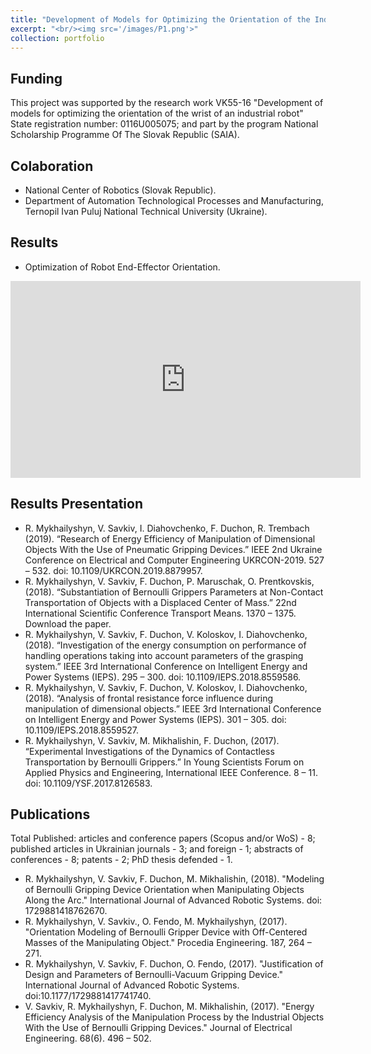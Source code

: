 ```yaml
---
title: "Development of Models for Optimizing the Orientation of the Industrial Robot Brush"
excerpt: "<br/><img src='/images/P1.png'>"
collection: portfolio
---
```

## Funding
This project was supported by the research work VK55-16 "Development of models for optimizing the orientation of the wrist of an industrial robot" State registration number: 0116U005075; and part by the program National Scholarship Programme Of The Slovak Republic (SAIA).

## Colaboration
* National Center of Robotics (Slovak Republic).
* Department of Automation Technological Processes and Manufacturing, Ternopil Ivan Puluj National Technical University (Ukraine).

## Results


* Optimization of Robot End-Effector Orientation.
<iframe width="560" height="315" src="https://www.youtube.com/embed/IG_sIPefblQ" title="YouTube video player" frameborder="0" allow="accelerometer; autoplay; clipboard-write; encrypted-media; gyroscope; picture-in-picture" allowfullscreen></iframe>

## Results Presentation

* R. Mykhailyshyn, V. Savkiv, I. Diahovchenko, F. Duchon, R. Trembach (2019). “Research of Energy Efficiency of Manipulation of Dimensional Objects With the Use of Pneumatic Gripping Devices.” IEEE 2nd Ukraine Conference on Electrical and Computer Engineering UKRCON-2019. 527 – 532. doi: 10.1109/UKRCON.2019.8879957.
* R. Mykhailyshyn, V. Savkiv, F. Duchon, P. Maruschak, O. Prentkovskis, (2018). “Substantiation of Bernoulli Grippers Parameters at Non-Contact Transportation of Objects with a Displaced Center of Mass.” 22nd International Scientific Conference Transport Means. 1370 – 1375. Download the paper.
* R. Mykhailyshyn, V. Savkiv, F. Duchon, V. Koloskov, I. Diahovchenko, (2018). “Investigation of the energy consumption on performance of handling operations taking into account parameters of the grasping system.” IEEE 3rd International Conference on Intelligent Energy and Power Systems (IEPS). 295 – 300. doi: 10.1109/IEPS.2018.8559586.
* R. Mykhailyshyn, V. Savkiv, F. Duchon, V. Koloskov, I. Diahovchenko, (2018). “Analysis of frontal resistance force influence during manipulation of dimensional objects.” IEEE 3rd International Conference on Intelligent Energy and Power Systems (IEPS). 301 – 305. doi: 10.1109/IEPS.2018.8559527.
* R. Mykhailyshyn, V. Savkiv, M. Mikhalishin, F. Duchon, (2017). “Experimental Investigations of the Dynamics of Contactless Transportation by Bernoulli Grippers.” In Young Scientists Forum on Applied Physics and Engineering, International IEEE Conference. 8 – 11. doi: 10.1109/YSF.2017.8126583.

## Publications
Total Published: articles and conference papers (Scopus and/or WoS) - 8; published articles in Ukrainian journals - 3; and foreign - 1; abstracts of conferences - 8; patents - 2; PhD thesis defended - 1.

* R. Mykhailyshyn, V. Savkiv, F. Duchon, M. Mikhalishin, (2018). "Modeling of Bernoulli Gripping Device Orientation when Manipulating Objects Along the Arc." International Journal of Advanced Robotic Systems. doi: 1729881418762670.
* R. Mykhailyshyn, V. Savkiv., O. Fendo, M. Mykhailyshyn, (2017). "Orientation Modeling of Bernoulli Gripper Device with Off-Centered Masses of the Manipulating Object." Procedia Engineering. 187, 264 – 271.
* R. Mykhailyshyn, V. Savkiv, F. Duchon, O. Fendo, (2017). "Justification of Design and Parameters of Bernoulli-Vacuum Gripping Device." International Journal of Advanced Robotic Systems. doi:10.1177/1729881417741740.
* V. Savkiv, R. Mykhailyshyn, F. Duchon, M. Mikhalishin, (2017). "Energy Efficiency Analysis of the Manipulation Process by the Industrial Objects With the Use of Bernoulli Gripping Devices." Journal of Electrical Engineering. 68(6). 496 – 502.
